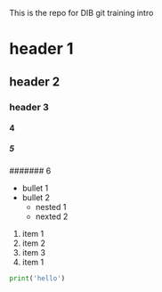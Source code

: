 This is the repo for DIB git training intro

# header 1
## header 2
### header 3
#### 4
##### 5
####### 6

- bullet 1
- bullet 2
    - nested 1
    - nexted 2

1. item 1
2. item 2
1. item 3
1. item 1

```python
print('hello')
```
